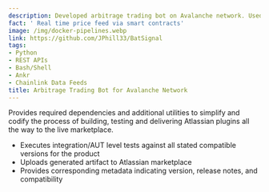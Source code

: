 ```yaml
---
description: Developed arbitrage trading bot on Avalanche network. Used smart contracts to track trading pair prices across exchanges, developed slippage algorithm based on x*y=k AMM pricing model, automatically executed trades via Solidity contract. Integrated node connection via Ankr.</li></ul>
fact: ' Real time price feed via smart contracts'
image: /img/docker-pipelines.webp
link: https://github.com/JPhill33/BatSignal
tags:
- Python
- REST APIs
- Bash/Shell
- Ankr 
- Chainlink Data Feeds
title: Arbitrage Trading Bot for Avalanche Network
---
```



Provides required dependencies and additional utilities to simplify and codify the process of building, testing and delivering Atlassian plugins all the way to the live marketplace.<ul> <li>Executes integration/AUT level tests against all stated compatible versions for the product</li><li>Uploads generated artifact to Atlassian marketplace</li><li>Provides corresponding metadata indicating version, release notes, and compatibility</li></ul>
